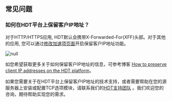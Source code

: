 ## 常见问题

### 如何在HDT平台上保留客户IP地址？

对于HTTP/HTTPS应用, HDT默认会携带X-Forwarded-For(XFF)头部。对于其他的应用, 您可以通过[修改加速项页面](</docs/portal/transports/edit-transport.md>)开启保留客户IP地址功能。

![null](</docs/resources/images/faq/faq-preserveClientIP-1.png>)

如您希望获取更多关于如何保留客户IP地址的信息，可参考博客 [How to preserve client IP addresses on the HDT platform](<https://www.cdnetworks.com/enterprise-applications-blog/how-to-preserve-client-ip-addresses-on-the-hdt-platform/>)。

如果您需要关于在HDT平台上保留客户IP地址的技术支持，或者需要帮助在您的源服务器上安装或配置TCP选项模块，请联系我们的[HDT支持团队](mailto:support@cdnetworks.com) 。我们欢迎您的咨询，期待帮助实现您的需求。
